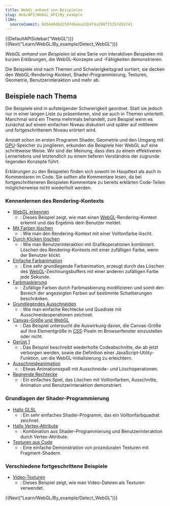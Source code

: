 ```yaml
---
title: WebGL anhand von Beispielen
slug: Web/API/WebGL_API/By_example
l10n:
  sourceCommit: 8d5440dbd259fd6eea32b4f4a200f25257d1bf41
---
```


{{DefaultAPISidebar("WebGL")}}{{Next("Learn/WebGL/By_example/Detect_WebGL")}}

_WebGL anhand von Beispielen_ ist eine Serie von interaktiven Beispielen mit kurzen Erklärungen, die WebGL-Konzepte und -Fähigkeiten demonstrieren.

Die Beispiele sind nach Themen und Schwierigkeitsgrad sortiert, sie decken den WebGL-Rendering-Kontext, Shader-Programmierung, Texturen, Geometrie, Benutzerinteraktion und mehr ab.

## Beispiele nach Thema

Die Beispiele sind in aufsteigender Schwierigkeit geordnet. Statt sie jedoch nur in einer langen Liste zu präsentieren, sind sie auch in Themen unterteilt. Manchmal wird ein Thema mehrmals behandelt, zum Beispiel wenn es zunächst auf einem einfachen Niveau diskutiert und später auf mittlerem und fortgeschrittenem Niveau erörtert wird.

Anstatt schon im ersten Programm Shader, Geometrie und den Umgang mit [GPU](/de/docs/Glossary/GPU)-Speicher zu jonglieren, erkunden die Beispiele hier WebGL auf eine schrittweise Weise. Wir sind der Meinung, dass dies zu einem effektiveren Lernerlebnis und letztendlich zu einem tieferen Verständnis der zugrunde liegenden Konzepte führt.

Erklärungen zu den Beispielen finden sich sowohl im Haupttext als auch in Kommentaren im Code. Sie sollten alle Kommentare lesen, da bei fortgeschritteneren Beispielen Kommentare zu bereits erklärten Code-Teilen möglicherweise nicht wiederholt werden.

### Kennenlernen des Rendering-Kontexts

- [WebGL erkennen](/de/docs/Web/API/WebGL_API/By_example/Detect_WebGL)
  - : Dieses Beispiel zeigt, wie man einen [WebGL](/de/docs/Glossary/WebGL)-Rendering-Kontext erkennt und das Ergebnis dem Benutzer meldet.
- [Mit Farben löschen](/de/docs/Web/API/WebGL_API/By_example/Clearing_with_colors)
  - : Wie man den Rendering-Kontext mit einer Volltonfarbe löscht.
- [Durch Klicken löschen](/de/docs/Web/API/WebGL_API/By_example/Clearing_by_clicking)
  - : Wie man Benutzerinteraktion mit Grafikoperationen kombiniert. Löschen des Rendering-Kontexts mit einer zufälligen Farbe, wenn der Benutzer klickt.
- [Einfache Farbanimation](/de/docs/Web/API/WebGL_API/By_example/Simple_color_animation)
  - : Eine sehr grundlegende Farbanimation, erzeugt durch das Löschen des [WebGL](/de/docs/Glossary/WebGL)-Zeichnungsbuffers mit einer anderen zufälligen Farbe jede Sekunde.
- [Farbmaskierung](/de/docs/Web/API/WebGL_API/By_example/Color_masking)
  - : Zufällige Farben durch Farbmaskierung modifizieren und somit den Bereich der angezeigten Farben auf bestimmte Schattierungen beschränken.
- [Grundlegendes Ausschneiden](/de/docs/Web/API/WebGL_API/By_example/Basic_scissoring)
  - : Wie man einfache Rechtecke und Quadrate mit Ausschneideoperationen zeichnet.
- [Canvas-Größe und WebGL](/de/docs/Web/API/WebGL_API/By_example/Canvas_size_and_WebGL)
  - : Das Beispiel untersucht die Auswirkung davon, die Canvas-Größe auf ihre Elementgröße in [CSS](/de/docs/Glossary/CSS)-Pixeln im Browserfenster einzustellen oder nicht.
- [Gerüst 1](/de/docs/Web/API/WebGL_API/By_example/Boilerplate_1)
  - : Das Beispiel beschreibt wiederholte Codeabschnitte, die ab jetzt verborgen werden, sowie die Definition einer JavaScript-Utility-Funktion, um die WebGL-Initialisierung zu erleichtern.
- [Ausschneideanimation](/de/docs/Web/API/WebGL_API/By_example/Scissor_animation)
  - : Etwas Animationsspaß mit Ausschneide- und Löschoperationen.
- [Regnende Rechtecke](/de/docs/Web/API/WebGL_API/By_example/Raining_rectangles)
  - : Ein einfaches Spiel, das Löschen mit Volltonfarben, Ausschnitte, Animation und Benutzerinteraktion demonstriert.

### Grundlagen der Shader-Programmierung

- [Hallo GLSL](/de/docs/Web/API/WebGL_API/By_example/Hello_GLSL)
  - : Ein sehr einfaches Shader-Programm, das ein Volltonfarbquadrat zeichnet.
- [Hallo Vertex-Attribute](/de/docs/Web/API/WebGL_API/By_example/Hello_vertex_attributes)
  - : Kombination aus Shader-Programmierung und Benutzerinteraktion durch Vertex-Attribute.
- [Texturen aus Code](/de/docs/Web/API/WebGL_API/By_example/Textures_from_code)
  - : Eine einfache Demonstration von prozeduralen Texturen mit Fragment-Shadern.

### Verschiedene fortgeschrittene Beispiele

- [Video-Texturen](/de/docs/Web/API/WebGL_API/By_example/Video_textures)
  - : Dieses Beispiel zeigt, wie man Video-Dateien als Texturen verwendet.

{{Next("Learn/WebGL/By_example/Detect_WebGL")}}
